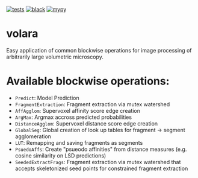 [![tests](https://github.com/pattonw/volara/actions/workflows/tests.yaml/badge.svg)](https://github.com/pattonw/volara/actions/workflows/tests.yaml)
[![black](https://github.com/pattonw/volara/actions/workflows/black.yaml/badge.svg)](https://github.com/pattonw/volara/actions/workflows/black.yaml)
[![mypy](https://github.com/pattonw/volara/actions/workflows/mypy.yaml/badge.svg)](https://github.com/pattonw/volara/actions/workflows/mypy.yaml)

# volara
Easy application of common blockwise operations for image processing of arbitrarily large volumetric microscopy.

# Available blockwise operations:
- `Predict`: Model Prediction
- `FragmentExtraction`: Fragment extraction via mutex watershed
- `AffAgglom`: Supervoxel affinity score edge creation
- `ArgMax`: Argmax accross predicted probabilities
- `DistanceAgglom`: Supervoxel distance score edge creation
- `GlobalSeg`: Global creation of look up tables for fragment -> segment agglomeration
- `LUT`: Remapping and saving fragments as segments
- `PsuedoAffs`: Create "psueodo affinities" from distance measures (e.g. cosine similarity on LSD predictions)
- `SeededExtractFrags`: Fragment extraction via mutex watershed that accepts skeletonized seed points for constrained fragment extraction
